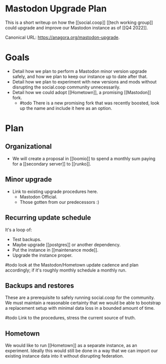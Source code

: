 # Mastodon Upgrade Plan

This is a short writeup on how the [[social.coop]] [[tech working group]] could upgrade and improve our Mastodon instance as of [[Q4 2022]].

Canonical URL: https://anagora.org/mastodon-upgrade.

# Goals

- Detail how we plan to perform a Mastodon minor version upgrade safely, and how we plan to keep our instance up to date after that.
- Detail how we plan to experiment with new versions and mods without disrupting the social.coop community unnecessarily.
- Detail how we could adopt [[Hometown]], a promising [[Mastodon]] fork.
  - #todo There is a new promising fork that was recently boosted, look up the name and include it here as an option.
  
# Plan

## Organizational

- We will create a proposal in [[loomio]] to spend a monthly sum paying for a [[secondary server]] to  [[runko]].

## Minor upgrade

- Link to existing upgrade procedures here.
    - Mastodon Official.
    - Those gotten from our predecessors :)

## Recurring update schedule

It's a loop of: 

- Test backups.
- Maybe upgrade [[postgres]] or another dependency.
- Put the instance in [[maintenance mode]].
- Upgrade the instance proper.

#todo look at the Mastodon/Hometown update cadence and plan accordingly; if it's roughly monthly schedule a monthly run.

## Backups and restores

These are a prerequisite to safely running social.coop for the community. We must maintain a reasonable certainty that we would be able to bootstrap a replacement setup with minimal data loss in a bounded amount of time.

#todo Link to the procedures, stress the current source of truth.

## Hometown

We would like to run [[Hometown]] as a separate instance, as an experiment. Ideally this would still be done in a way that we can import our existing instance data into it without disrupting federation.